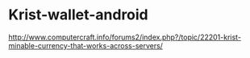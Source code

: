 # Krist-wallet-android
http://www.computercraft.info/forums2/index.php?/topic/22201-krist-minable-currency-that-works-across-servers/
